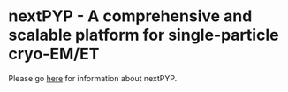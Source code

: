 # nextPYP - A comprehensive and scalable platform for single-particle cryo-EM/ET

Please go [here](https://nextpyp.app/) for information about nextPYP.
